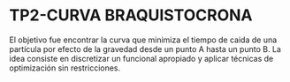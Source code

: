 # TP2-CURVA BRAQUISTOCRONA

El objetivo fue encontrar la curva que minimiza el tiempo de caida de una partícula por efecto de la gravedad desde un punto A hasta un punto B. La idea consiste en discretizar un funcional apropiado y aplicar técnicas de optimización sin restricciones.

